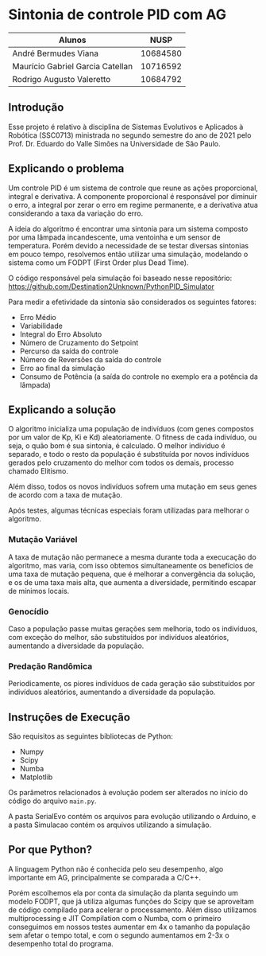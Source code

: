 # Sintonia de controle PID com AG

Alunos | NUSP
-------|------
André Bermudes Viana | 10684580
Maurício Gabriel Garcia Catellan | 10716592
Rodrigo Augusto Valeretto | 10684792

## Introdução
Esse projeto é relativo à disciplina de Sistemas Evolutivos e Aplicados à Robótica (SSC0713) ministrada no segundo semestre do ano de 2021 pelo Prof. Dr. Eduardo do Valle Simões na Universidade de São Paulo.

## Explicando o problema
Um controle PID é um sistema de controle que reune as ações proporcional, integral e derivativa. A componente proporcional é responsável por diminuir o erro, a integral por zerar o erro em regime permanente, e a derivativa atua considerando a taxa da variação do erro.

A ideia do algoritmo é encontrar uma sintonia para um sistema composto por uma lâmpada incandescente, uma ventoinha e um sensor de temperatura. Porém devido a necessidade de se testar diversas sintonias em pouco tempo, resolvemos então utilizar uma simulação, modelando o sistema como um FODPT (First Order plus Dead Time).

O código responsável pela simulação foi baseado nesse repositório: https://github.com/Destination2Unknown/PythonPID_Simulator

Para medir a efetividade da sintonia são considerados os seguintes fatores:
- Erro Médio 
- Variabilidade
- Integral do Erro Absoluto
- Número de Cruzamento do Setpoint
- Percurso da saída do controle
- Número de Reversões da saída do controle
- Erro ao final da simulação
- Consumo de Potência (a saída do controle no exemplo era a potência da lâmpada)

## Explicando a solução
O algoritmo inicializa uma população de indivíduos (com genes compostos por um valor de Kp, Ki e Kd) aleatoriamente. O fitness de cada indivíduo, ou seja, o quão bom é sua sintonia, é calculado. O melhor indivíduo é separado, e todo o resto da população é substituída por novos indivíduos gerados pelo cruzamento do melhor com todos os demais, processo chamado Elitismo.

Além disso, todos os novos indivíduos sofrem uma mutação em seus genes de acordo com a taxa de mutação.

Após testes, algumas técnicas especiais foram utilizadas para melhorar o algoritmo.

### Mutação Variável
A taxa de mutação não permanece a mesma durante toda a execucação do algoritmo, mas varia, com isso obtemos simultaneamente os benefícios de uma taxa de mutação pequena, que é melhorar a convergência da solução, e os de uma taxa mais alta, que aumenta a diversidade, permitindo escapar de mínimos locais. 

### Genocídio
Caso a população passe muitas gerações sem melhoria, todo os indivíduos, com exceção do melhor, são substituídos por indivíduos aleatórios, aumentando a diversidade da população.

### Predação Randômica
Periodicamente, os piores indivíduos de cada geração são substituídos por indivíduos aleatórios, aumentando a diversidade da população.

## Instruções de Execução
São requisitos as seguintes bibliotecas de Python:
- Numpy
- Scipy
- Numba
- Matplotlib

Os parâmetros relacionados à evolução podem ser alterados no início do código do arquivo ```main.py```.

A pasta SerialEvo contém os arquivos para evolução utilizando o Arduino, e a pasta Simulacao contém os arquivos utilizando a simulação.

## Por que Python?
A linguagem Python não é conhecida pelo seu desempenho, algo importante em AG, principalmente se comparada a C/C++. 

Porém escolhemos ela por conta da simulação da planta seguindo um modelo FODPT, que já utiliza algumas funções do Scipy que se aproveitam de código compilado para acelerar o processamento. Além disso utilizamos multiprocessing e JIT Compilation com o Numba, com o primeiro conseguimos em nossos testes aumentar em 4x o tamanho da população sem afetar o tempo total, e com o segundo aumentamos em 2-3x o desempenho total do programa.

